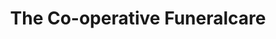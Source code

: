 ---
title: "The Co-operative Funeralcare"
url: /brighton-and-hove/the-co-operative-funeralcare-blatchington-road/
shop: funeral directors
---